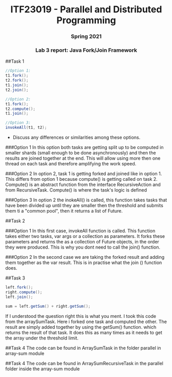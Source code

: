 <h1 align="center"> ITF23019 - Parallel and Distributed Programming </h1>
<h3 align="center"> Spring 2021 </h2>
<h3 align="center"> Lab 3 report: Java Fork/Join Framework </h2>


##Task 1

```java
//Option 1:
t1.fork();
t2.fork();
t1.join();
t2.join();

//Option 2:
t1.fork();
t2.compute();
t1.join();

//Option 3:
invokeAll(t1, t2);
```

 * Discuss any differences or similarities among these options.

###Option 1 
In this option both tasks are getting split up to be computed in smaller shards (small enough to be done asynchronously) and then the results are joined together at the end. This will allow using more then one thread on each task and therefore 
amplifying the work speed. 

###Option 2
In option 2, task 1 is getting forked and joined like in option 1. This differs from option 1 because compute() is getting called on task 2. Compute()
is an abstract function from the interface RecursiveAction and from RecursiveTask<v>. Compute() is where the task's logic is defined 

###Option 3
In option 2 the inokeAll() is called, this function takes tasks that have been divided up until they are smaller then the threshold and submits them ti a "common pool",
then it returns a list of Future. 


##Task 2 

###Option 1
In this first case, invokeAll function is called. This function takes either two tasks, var args or a collection as parameters. 
It forks these parameters and returns the as a collection of Future objects, in the order they were produced. This is why you dont need to call the join() function. 

###Option 2 
In the second case we are taking the forked result and adding them together as the var result. This is in practise what the join () function does.

##Task 3 
````java
left.fork();
right.compute();
left.join();

sum = left.getSum() + right.getSum();
````
If I understood the question right this is what you ment. I took this code from the arraySumTask. Here i forked one task and computed the other.
The result are simply added together by using the getSum() function. which returns the result of that task. It does this as many times as it needs to get the array under the threshold limit.  

##Task 4 
The code can be found in ArraySumTask in the folder parallel in array-sum module

##Task 4 
The code can be found in ArraySumRecursiveTask in the parallel folder inside the array-sum module 




